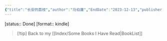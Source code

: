 ```yaml
---
{"title":"长安的荔枝","author":"马伯庸","EndDate":"2023-12-13","publisher":"湖南文艺出版社&博集天卷","dg-publish":true,"permalink":"/BookNotes/长安的荔枝/","dgPassFrontmatter":true,"noteIcon":""}
---
```


[status:: Done]
[format:: kindle]

>[!tip] Back to my [[Index/Some Books I Have Read\|BookList]]